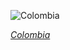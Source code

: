 
![Colombia](https://www.gstatic.com/prettyearth/assets/full/6443.jpg)

*[Colombia](https://www.google.com/maps/@9.1851,-75.730562,16z/data=!3m1!1e3)*
